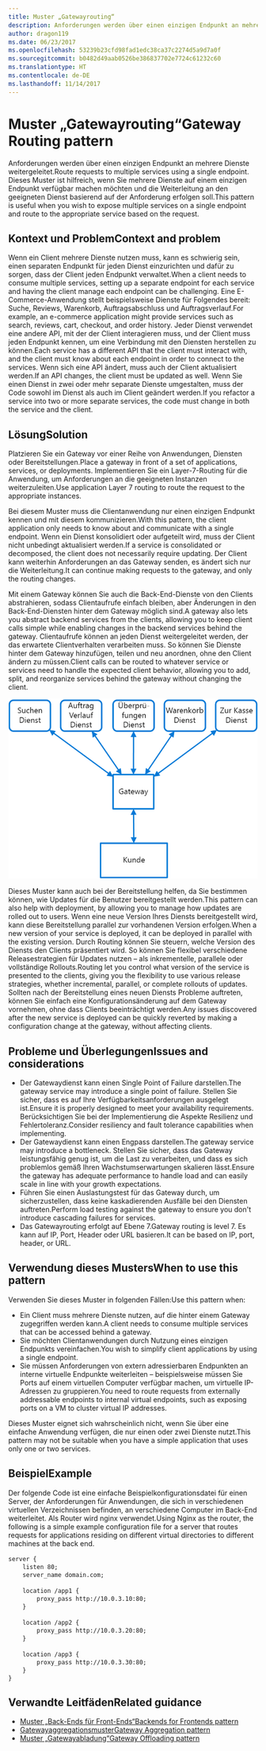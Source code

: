 ```yaml
---
title: Muster „Gatewayrouting“
description: Anforderungen werden über einen einzigen Endpunkt an mehrere Dienste weitergeleitet.
author: dragon119
ms.date: 06/23/2017
ms.openlocfilehash: 53239b23cfd98fad1edc38ca37c2274d5a9d7a0f
ms.sourcegitcommit: b0482d49aab0526be386837702e7724c61232c60
ms.translationtype: HT
ms.contentlocale: de-DE
ms.lasthandoff: 11/14/2017
---
```

# <a name="gateway-routing-pattern"></a><span data-ttu-id="bd0c8-103">Muster „Gatewayrouting“</span><span class="sxs-lookup"><span data-stu-id="bd0c8-103">Gateway Routing pattern</span></span>

<span data-ttu-id="bd0c8-104">Anforderungen werden über einen einzigen Endpunkt an mehrere Dienste weitergeleitet.</span><span class="sxs-lookup"><span data-stu-id="bd0c8-104">Route requests to multiple services using a single endpoint.</span></span> <span data-ttu-id="bd0c8-105">Dieses Muster ist hilfreich, wenn Sie mehrere Dienste auf einem einzigen Endpunkt verfügbar machen möchten und die Weiterleitung an den geeigneten Dienst basierend auf der Anforderung erfolgen soll.</span><span class="sxs-lookup"><span data-stu-id="bd0c8-105">This pattern is useful when you wish to expose multiple services on a single endpoint and route to the appropriate service based on the request.</span></span>

## <a name="context-and-problem"></a><span data-ttu-id="bd0c8-106">Kontext und Problem</span><span class="sxs-lookup"><span data-stu-id="bd0c8-106">Context and problem</span></span>

<span data-ttu-id="bd0c8-107">Wenn ein Client mehrere Dienste nutzen muss, kann es schwierig sein, einen separaten Endpunkt für jeden Dienst einzurichten und dafür zu sorgen, dass der Client jeden Endpunkt verwaltet.</span><span class="sxs-lookup"><span data-stu-id="bd0c8-107">When a client needs to consume multiple services, setting up a separate endpoint for each service and having the client manage each endpoint can be challenging.</span></span> <span data-ttu-id="bd0c8-108">Eine E-Commerce-Anwendung stellt beispielsweise Dienste für Folgendes bereit: Suche, Reviews, Warenkorb, Auftragsabschluss und Auftragsverlauf.</span><span class="sxs-lookup"><span data-stu-id="bd0c8-108">For example, an e-commerce application might provide services such as search, reviews, cart, checkout, and order history.</span></span> <span data-ttu-id="bd0c8-109">Jeder Dienst verwendet eine andere API, mit der der Client interagieren muss, und der Client muss jeden Endpunkt kennen, um eine Verbindung mit den Diensten herstellen zu können.</span><span class="sxs-lookup"><span data-stu-id="bd0c8-109">Each service has a different API that the client must interact with, and the client must know about each endpoint in order to connect to the services.</span></span> <span data-ttu-id="bd0c8-110">Wenn sich eine API ändert, muss auch der Client aktualisiert werden.</span><span class="sxs-lookup"><span data-stu-id="bd0c8-110">If an API changes, the client must be updated as well.</span></span> <span data-ttu-id="bd0c8-111">Wenn Sie einen Dienst in zwei oder mehr separate Dienste umgestalten, muss der Code sowohl im Dienst als auch im Client geändert werden.</span><span class="sxs-lookup"><span data-stu-id="bd0c8-111">If you refactor a service into two or more separate services, the code must change in both the service and the client.</span></span>

## <a name="solution"></a><span data-ttu-id="bd0c8-112">Lösung</span><span class="sxs-lookup"><span data-stu-id="bd0c8-112">Solution</span></span>

<span data-ttu-id="bd0c8-113">Platzieren Sie ein Gateway vor einer Reihe von Anwendungen, Diensten oder Bereitstellungen.</span><span class="sxs-lookup"><span data-stu-id="bd0c8-113">Place a gateway in front of a set of applications, services, or deployments.</span></span> <span data-ttu-id="bd0c8-114">Implementieren Sie ein Layer-7-Routing für die Anwendung, um Anforderungen an die geeigneten Instanzen weiterzuleiten.</span><span class="sxs-lookup"><span data-stu-id="bd0c8-114">Use application Layer 7 routing to route the request to the appropriate instances.</span></span>

<span data-ttu-id="bd0c8-115">Bei diesem Muster muss die Clientanwendung nur einen einzigen Endpunkt kennen und mit diesem kommunizieren.</span><span class="sxs-lookup"><span data-stu-id="bd0c8-115">With this pattern, the client application only needs to know about and communicate with a single endpoint.</span></span> <span data-ttu-id="bd0c8-116">Wenn ein Dienst konsolidiert oder aufgeteilt wird, muss der Client nicht unbedingt aktualisiert werden.</span><span class="sxs-lookup"><span data-stu-id="bd0c8-116">If a service is consolidated or decomposed, the client does not necessarily require updating.</span></span> <span data-ttu-id="bd0c8-117">Der Client kann weiterhin Anforderungen an das Gateway senden, es ändert sich nur die Weiterleitung.</span><span class="sxs-lookup"><span data-stu-id="bd0c8-117">It can continue making requests to the gateway, and only the routing changes.</span></span>

<span data-ttu-id="bd0c8-118">Mit einem Gateway können Sie auch die Back-End-Dienste von den Clients abstrahieren, sodass Clientaufrufe einfach bleiben, aber Änderungen in den Back-End-Diensten hinter dem Gateway möglich sind.</span><span class="sxs-lookup"><span data-stu-id="bd0c8-118">A gateway also lets you abstract backend services from the clients, allowing you to keep client calls simple while enabling changes in the backend services behind the gateway.</span></span> <span data-ttu-id="bd0c8-119">Clientaufrufe können an jeden Dienst weitergeleitet werden, der das erwartete Clientverhalten verarbeiten muss. So können Sie Dienste hinter dem Gateway hinzufügen, teilen und neu anordnen, ohne den Client ändern zu müssen.</span><span class="sxs-lookup"><span data-stu-id="bd0c8-119">Client calls can be routed to whatever service or services need to handle the expected client behavior, allowing you to add, split, and reorganize services behind the gateway without changing the client.</span></span>

![](./_images/gateway-routing.png)
 
<span data-ttu-id="bd0c8-120">Dieses Muster kann auch bei der Bereitstellung helfen, da Sie bestimmen können, wie Updates für die Benutzer bereitgestellt werden.</span><span class="sxs-lookup"><span data-stu-id="bd0c8-120">This pattern can also help with deployment, by allowing you to manage how updates are rolled out to users.</span></span> <span data-ttu-id="bd0c8-121">Wenn eine neue Version Ihres Diensts bereitgestellt wird, kann diese Bereitstellung parallel zur vorhandenen Version erfolgen.</span><span class="sxs-lookup"><span data-stu-id="bd0c8-121">When a new version of your service is deployed, it can be deployed in parallel with the existing version.</span></span> <span data-ttu-id="bd0c8-122">Durch Routing können Sie steuern, welche Version des Diensts den Clients präsentiert wird. So können Sie flexibel verschiedene Releasestrategien für Updates nutzen – als inkrementelle, parallele oder vollständige Rollouts.</span><span class="sxs-lookup"><span data-stu-id="bd0c8-122">Routing let you control what version of the service is presented to the clients, giving you the flexibility to use various release strategies, whether incremental, parallel, or complete rollouts of updates.</span></span> <span data-ttu-id="bd0c8-123">Sollten nach der Bereitstellung eines neuen Diensts Probleme auftreten, können Sie einfach eine Konfigurationsänderung auf dem Gateway vornehmen, ohne dass Clients beeinträchtigt werden.</span><span class="sxs-lookup"><span data-stu-id="bd0c8-123">Any issues discovered after the new service is deployed can be quickly reverted by making a configuration change at the gateway, without affecting clients.</span></span>

## <a name="issues-and-considerations"></a><span data-ttu-id="bd0c8-124">Probleme und Überlegungen</span><span class="sxs-lookup"><span data-stu-id="bd0c8-124">Issues and considerations</span></span>

- <span data-ttu-id="bd0c8-125">Der Gatewaydienst kann einen Single Point of Failure darstellen.</span><span class="sxs-lookup"><span data-stu-id="bd0c8-125">The gateway service may introduce a single point of failure.</span></span> <span data-ttu-id="bd0c8-126">Stellen Sie sicher, dass es auf Ihre Verfügbarkeitsanforderungen ausgelegt ist.</span><span class="sxs-lookup"><span data-stu-id="bd0c8-126">Ensure it is properly designed to meet your availability requirements.</span></span> <span data-ttu-id="bd0c8-127">Berücksichtigen Sie bei der Implementierung die Aspekte Resilienz und Fehlertoleranz.</span><span class="sxs-lookup"><span data-stu-id="bd0c8-127">Consider resiliency and fault tolerance capabilities when implementing.</span></span>
- <span data-ttu-id="bd0c8-128">Der Gatewaydienst kann einen Engpass darstellen.</span><span class="sxs-lookup"><span data-stu-id="bd0c8-128">The gateway service may introduce a bottleneck.</span></span> <span data-ttu-id="bd0c8-129">Stellen Sie sicher, dass das Gateway leistungsfähig genug ist, um die Last zu verarbeiten, und dass es sich problemlos gemäß Ihren Wachstumserwartungen skalieren lässt.</span><span class="sxs-lookup"><span data-stu-id="bd0c8-129">Ensure the gateway has adequate performance to handle load and can easily scale in line with your growth expectations.</span></span>
- <span data-ttu-id="bd0c8-130">Führen Sie einen Auslastungstest für das Gateway durch, um sicherzustellen, dass keine kaskadierenden Ausfälle bei den Diensten auftreten.</span><span class="sxs-lookup"><span data-stu-id="bd0c8-130">Perform load testing against the gateway to ensure you don't introduce cascading failures for services.</span></span>
- <span data-ttu-id="bd0c8-131">Das Gatewayrouting erfolgt auf Ebene 7.</span><span class="sxs-lookup"><span data-stu-id="bd0c8-131">Gateway routing is level 7.</span></span> <span data-ttu-id="bd0c8-132">Es kann auf IP, Port, Header oder URL basieren.</span><span class="sxs-lookup"><span data-stu-id="bd0c8-132">It can be based on IP, port, header, or URL.</span></span>

## <a name="when-to-use-this-pattern"></a><span data-ttu-id="bd0c8-133">Verwendung dieses Musters</span><span class="sxs-lookup"><span data-stu-id="bd0c8-133">When to use this pattern</span></span>

<span data-ttu-id="bd0c8-134">Verwenden Sie dieses Muster in folgenden Fällen:</span><span class="sxs-lookup"><span data-stu-id="bd0c8-134">Use this pattern when:</span></span>

- <span data-ttu-id="bd0c8-135">Ein Client muss mehrere Dienste nutzen, auf die hinter einem Gateway zugegriffen werden kann.</span><span class="sxs-lookup"><span data-stu-id="bd0c8-135">A client needs to consume multiple services that can be accessed behind a gateway.</span></span>
- <span data-ttu-id="bd0c8-136">Sie möchten Clientanwendungen durch Nutzung eines einzigen Endpunkts vereinfachen.</span><span class="sxs-lookup"><span data-stu-id="bd0c8-136">You wish to simplify client applications by using a single endpoint.</span></span>
- <span data-ttu-id="bd0c8-137">Sie müssen Anforderungen von extern adressierbaren Endpunkten an interne virtuelle Endpunkte weiterleiten – beispielsweise müssen Sie Ports auf einem virtuellen Computer verfügbar machen, um virtuelle IP-Adressen zu gruppieren.</span><span class="sxs-lookup"><span data-stu-id="bd0c8-137">You need to route requests from externally addressable endpoints to internal virtual endpoints, such as exposing ports on a VM to cluster virtual IP addresses.</span></span>

<span data-ttu-id="bd0c8-138">Dieses Muster eignet sich wahrscheinlich nicht, wenn Sie über eine einfache Anwendung verfügen, die nur einen oder zwei Dienste nutzt.</span><span class="sxs-lookup"><span data-stu-id="bd0c8-138">This pattern may not be suitable when you have a simple application that uses only one or two services.</span></span>

## <a name="example"></a><span data-ttu-id="bd0c8-139">Beispiel</span><span class="sxs-lookup"><span data-stu-id="bd0c8-139">Example</span></span>

<span data-ttu-id="bd0c8-140">Der folgende Code ist eine einfache Beispielkonfigurationsdatei für einen Server, der Anforderungen für Anwendungen, die sich in verschiedenen virtuellen Verzeichnissen befinden, an verschiedene Computer im Back-End weiterleitet. Als Router wird nginx verwendet.</span><span class="sxs-lookup"><span data-stu-id="bd0c8-140">Using Nginx as the router, the following is a simple example configuration file for a server that routes requests for applications residing on different virtual directories to different machines at the back end.</span></span>

```
server {
    listen 80;
    server_name domain.com;

    location /app1 {
        proxy_pass http://10.0.3.10:80;
    }

    location /app2 {
        proxy_pass http://10.0.3.20:80;
    }

    location /app3 {
        proxy_pass http://10.0.3.30:80;
    }
}
```

## <a name="related-guidance"></a><span data-ttu-id="bd0c8-141">Verwandte Leitfäden</span><span class="sxs-lookup"><span data-stu-id="bd0c8-141">Related guidance</span></span>

- [<span data-ttu-id="bd0c8-142">Muster „Back-Ends für Front-Ends“</span><span class="sxs-lookup"><span data-stu-id="bd0c8-142">Backends for Frontends pattern</span></span>](./backends-for-frontends.md)
- [<span data-ttu-id="bd0c8-143">Gatewayaggregationsmuster</span><span class="sxs-lookup"><span data-stu-id="bd0c8-143">Gateway Aggregation pattern</span></span>](./gateway-aggregation.md)
- [<span data-ttu-id="bd0c8-144">Muster „Gatewayabladung“</span><span class="sxs-lookup"><span data-stu-id="bd0c8-144">Gateway Offloading pattern</span></span>](./gateway-offloading.md)



